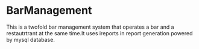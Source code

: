 # BarManagement
This is a twofold bar management system that operates a bar and a restautrtrant at the same time.It uses ireports in report generation powered by mysql database.
